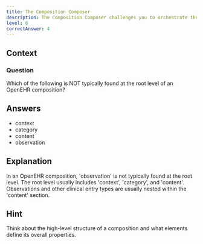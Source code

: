 ```yaml
---
title: The Composition Composer
description: The Composition Composer challenges you to orchestrate the elements of an OpenEHR composition!
level: 6
correctAnswer: 4
---
```


## Context

### Question

Which of the following is NOT typically found at the root level of an OpenEHR composition?

## Answers

- context
- category
- content
- observation

## Explanation

In an OpenEHR composition, 'observation' is not typically found at the root level. The root level usually includes 'context', 'category', and 'content'. Observations and other clinical entry types are usually nested within the 'content' section.

## Hint

Think about the high-level structure of a composition and what elements define its overall properties.
